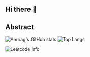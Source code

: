 ## Hi there 👋
## Abstract

![Anurag's GitHub stats](https://github-readme-stats.vercel.app/api?username=Unexpectedlyc&show_icons=true&bg_color=00000000)
![Top Langs](https://github-readme-stats.vercel.app/api/top-langs/?username=Unexpectedlyc)

![Leetcode Info](https://stats.justsong.cn/api/leetcode?username=unexpectedly&cn=true&theme=dark)


<!--
**Unexpectedlyc/Unexpectedlyc** is a ✨ _special_ ✨ repository because its `README.md` (this file) appears on your GitHub profile.

Here are some ideas to get you started:

- 🔭 I’m currently working on ...
- 🌱 I’m currently learning ...
- 👯 I’m looking to collaborate on ...
- 🤔 I’m looking for help with ...
- 💬 Ask me about ...
- 📫 How to reach me: ...
- 😄 Pronouns: ...
- ⚡ Fun fact: ...
-->
